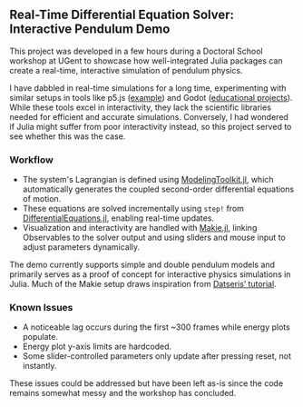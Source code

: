 ## Real-Time Differential Equation Solver: Interactive Pendulum Demo

This project was developed in a few hours during a Doctoral School workshop at UGent to showcase how well-integrated Julia packages can create a real-time, interactive simulation of pendulum physics.

I have dabbled in real-time simulations for a long time, experimenting with similar setups in tools like p5.js ([example](https://editor.p5js.org/20akshay00/sketches/NuIwwXqnR)) and Godot ([educational projects](https://itch.io/queue/c/5223829/educational-projects?game_id=3070889)). While these tools excel in interactivity, they lack the scientific libraries needed for efficient and accurate simulations. Conversely, I had wondered if Julia might suffer from poor interactivity instead, so this project served to see whether this was the case.

### Workflow

- The system's Lagrangian is defined using [ModelingToolkit.jl](https://mtk.sciml.ai/stable/), which automatically generates the coupled second-order differential equations of motion.
- These equations are solved incrementally using `step!` from [DifferentialEquations.jl](https://diffeq.sciml.ai/stable/), enabling real-time updates.
- Visualization and interactivity are handled with [Makie.jl](https://makie.juliaplots.org/stable/), linking Observables to the solver output and using sliders and mouse input to adjust parameters dynamically.

The demo currently supports simple and double pendulum models and primarily serves as a proof of concept for interactive physics simulations in Julia. Much of the Makie setup draws inspiration from [Datseris’ tutorial](https://gist.github.com/Datseris/4b9d25a3ddb3936d3b83d3037f8188dd).

### Known Issues

- A noticeable lag occurs during the first ~300 frames while energy plots populate.
- Energy plot y-axis limits are hardcoded.
- Some slider-controlled parameters only update after pressing reset, not instantly.

These issues could be addressed but have been left as-is since the code remains somewhat messy and the workshop has concluded.